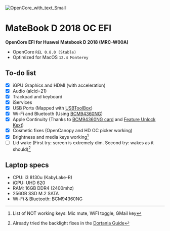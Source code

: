 
![OpenCore_with_text_Small](https://user-images.githubusercontent.com/50609693/162792803-ba54a898-54d7-4b8f-9fc5-c46061deb27d.png)



# MateBook D 2018 OC EFI
__OpenCore EFI for Huawei Matebook D 2018 (MRC-W00A)__

- OpenCore ```REL 0.8.0 (Stable)```
- Optimized for MacOS ```12.4 Monterey```


## __To-do list__

- [x] iGPU Graphics and HDMI (with acceleration)
- [x] Audio (alcid=21)
- [x] Trackpad and keyboard
- [x] iServices
- [x] USB Ports (Mapped with [USBToolBox](https://github.com/USBToolBox))
- [x] Wi-Fi and Bluetooth (Using [BCM94360NG](https://www.ebay.es/itm/174224694910))
- [x] Apple Continuity (Thanks to [BCM94360NG card](https://www.ebay.es/itm/174224694910) and [Feature Unlock Kext](https://github.com/acidanthera/FeatureUnlock))
- [x] Cosmetic fixes (OpenCanopy and HD OC picker working)
- [x] Brightness and media keys working[^1]
- [ ] Lid wake (First try: screen is extremely dim. Second try: wakes as it should)[^2]

[^1]: List of NOT working keys: Mic mute, WiFI toggle, GMail key
[^2]: Already tried the backlight fixes in the [Dortania Guide](https://dortania.github.io/Getting-Started-With-ACPI/Laptops/backlight.html#what-this-ssdt-does)

## __Laptop specs__

- CPU: i3 8130u (KabyLake-R)
- iGPU: UHD 620
- RAM: 16GB DDR4 (2400mhz)
- 256GB SSD M.2 SATA
- Wi-Fi & Bluetooth: BCM94360NG 



